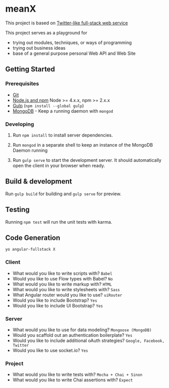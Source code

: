 # meanX

This project is based on [Twitter-like full-stack web service](https://github.com/yuxifu/meanX-yuxi)

This project serves as a playground for
- trying out modules, techniques, or ways of programming
- trying out business ideas
- base of a general purpose personal Web API and Web Site

## Getting Started

### Prerequisites

- [Git](https://git-scm.com/)
- [Node.js and npm](nodejs.org) Node >= 4.x.x, npm >= 2.x.x
- [Gulp](http://gulpjs.com/) (`npm install --global gulp`)
- [MongoDB](https://www.mongodb.org/) - Keep a running daemon with `mongod`

### Developing

1. Run `npm install` to install server dependencies.

2. Run `mongod` in a separate shell to keep an instance of the MongoDB Daemon running

3. Run `gulp serve` to start the development server. It should automatically open the client in your browser when ready.

## Build & development

Run `gulp build` for building and `gulp serve` for preview.

## Testing

Running `npm test` will run the unit tests with karma.

## Code Generation

`yo angular-fullstack X`

### Client
- What would you like to write scripts with? `Babel`
- Would you like to use Flow types with Babel? `No`
- What would you like to write markup with? `HTML`
- What would you like to write stylesheets with? `Sass`
- What Angular router would you like to use? `uiRouter`
- Would you like to include Bootstrap? `Yes`
- Would you like to include UI Bootstrap? `Yes`

### Server
- What would you like to use for data modeling? `Mongoose (MongoDB)`
- Would you scaffold out an authentication boilerplate? `Yes`
- Would you like to include additional oAuth strategies? `Google, Facebook, Twitter`
- Would you like to use socket.io? `Yes`

### Project
- What would you like to write tests with? `Mocha + Chai + Sinon`
- What would you like to write Chai assertions with? `Expect`
